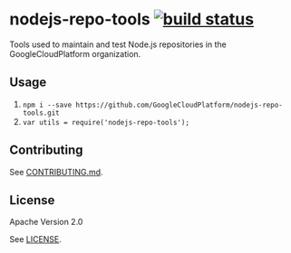 # nodejs-repo-tools [![build status][travis_badge]][travis_link]

Tools used to maintain and test Node.js repositories in the GoogleCloudPlatform
organization.

## Usage

1. `npm i --save https://github.com/GoogleCloudPlatform/nodejs-repo-tools.git`
1. `var utils = require('nodejs-repo-tools');`

## Contributing

See [CONTRIBUTING.md](https://github.com/GoogleCloudPlatform/nodejs-repo-tools/blob/master/.github/CONTRIBUTING.md).

## License

Apache Version 2.0

See [LICENSE](https://github.com/GoogleCloudPlatform/nodejs-repo-tools/blob/master/LICENSE).

[travis_badge]: https://img.shields.io/travis/GoogleCloudPlatform/nodejs-repo-tools.svg
[travis_link]: https://travis-ci.org/GoogleCloudPlatform/nodejs-repo-tools
